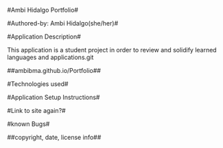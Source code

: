 #Ambi Hidalgo Portfolio#

#Authored-by: Ambi Hidalgo(she/her)#

#Application Description#

This application is a student project in order to review and solidify learned languages and applications.git 


##ambibma.github.io/Portfolio##

#Technologies used#

#Application Setup Instructions#

#Link to site again?#

#known Bugs#

##copyright, date, license info##
